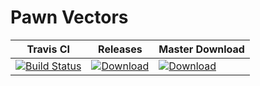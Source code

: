 # Pawn Vectors

| Travis CI                                                                                                                   | Releases                                                                                                                   | Master Download                                                                                                                                  |
|-----------------------------------------------------------------------------------------------------------------------------|----------------------------------------------------------------------------------------------------------------------------|--------------------------------------------------------------------------------------------------------------------------------------------------|
| [![Build Status](https://travis-ci.com/skuzzis/pawn-vectors.svg?branch=master)](https://travis-ci.com/skuzzis/pawn-vectors) | [![Download](https://static.kxnrl.com/images/web/buttons/download.png)](https://github.com/skuzzis/pawn-vectors/releases/) | [![Download](https://static.kxnrl.com/images/web/buttons/download.png)](https://github.com/skuzzis/pawn-vectors/archive/refs/heads/master.zip) |

